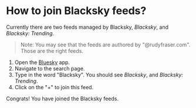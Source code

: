 # How to join Blacksky feeds?

Currently there are two feeds managed by Blacksky, *Blacksky*, and *Blacksky: Trending*.

> Note: You may see that the feeds are authored by "@rudyfraser.com". Those are the right feeds.

1. Open the [Bluesky](www.bsky.app) app.
2. Navigate to the search page.
3. Type in the word "Blacksky". You should see *Blacksky*, and *Blacksky: Trending*.
4. Click on the "+" to join this feed.

Congrats! You have joined the Blacksky feeds.